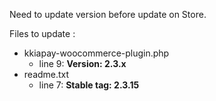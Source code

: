 Need to update version before update on Store. 

  Files to update :   

  - kkiapay-woocommerce-plugin.php
    * line 9:  **Version: 2.3.x**
  - readme.txt
    * line 7: **Stable tag: 2.3.15**
        
